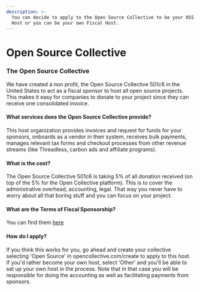```yaml
---
description: >-
  You can decide to apply to the Open Source Collective to be your OSS Fiscal
  Host or you can be your own Fiscal Host.
---
```


# Open Source Collective

### The Open Source Collective

We have created a non profit, the Open Source Collective 501c6 in the United States to act as a fiscal sponsor to host all open source projects. This makes it easy for companies to donate to your project since they can receive one consolidated invoice. 

#### What services does the Open Source Collective provide? 

This host organization provides invoices and request for funds for your sponsors, onboards as a vendor in their system, receives bulk payments, manages relevant tax forms and checkout processes from other revenue streams \(like Threadless, carbon ads and affiliate programs\). 

#### What is the cost?

The Open Source Collective 501c6 is taking 5% of all donation received \(on top of the 5% for the Open Collective platform\). This is to cover the administrative overhead, accounting, legal. That way you never have to worry about all that boring stuff and you can focus on your project.

#### What are the Terms of Fiscal Sponsorship? 

You can find them [here](https://docs.google.com/document/u/1/d/1HRYVADHN1-4B6wGCxIA6dx28jHtcAVIvt95hkjEZVQE/pub)

#### How do I apply?

If you think this works for you, go ahead and create your collective selecting 'Open Source' in opencollective.com/create to apply to this host. If you'd rather become your own host, select 'Other' and you'll be able to set up your own host in the process. Note that in that case you will be responsible for doing the accounting as well as facilitating payments from sponsors. 

